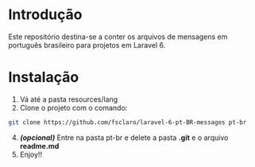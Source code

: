 # Introdução
Este repositório destina-se a conter os arquivos de mensagens em português brasileiro para projetos em Laravel 6.

# Instalação

1. Vá até a pasta resources/lang
2. Clone o projeto com o comando:

```bash
git clone https://github.com/fsclaro/laravel-6-pt-BR-messages pt-br
```
4. **_(opcional)_** Entre na pasta pt-br e delete a pasta **.git** e o arquivo **readme.md**
5. Enjoy!!
